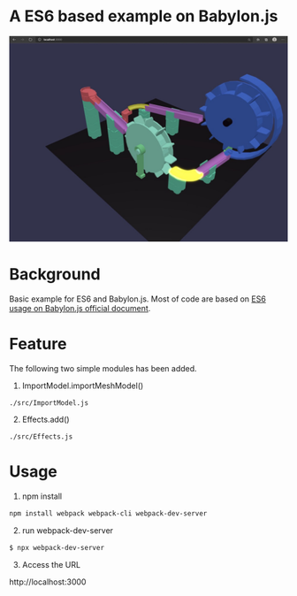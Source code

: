 # A ES6 based example on Babylon.js

![overview.jpg](./picture_readme/overview.jpg)  

# Background

Basic example for ES6 and Babylon.js. Most of code are based on [ES6 usage on Babylon.js official document](https://doc.babylonjs.com/features/es6_support).  

# Feature

The following two simple modules has been added.

1. ImportModel.importMeshModel()  

```
./src/ImportModel.js
```

2. Effects.add()  

```
./src/Effects.js
```

# Usage

1. npm install  

```bash
npm install webpack webpack-cli webpack-dev-server
```

2. run webpack-dev-server

```bash
$ npx webpack-dev-server
```

3. Access the URL

http://localhost:3000
